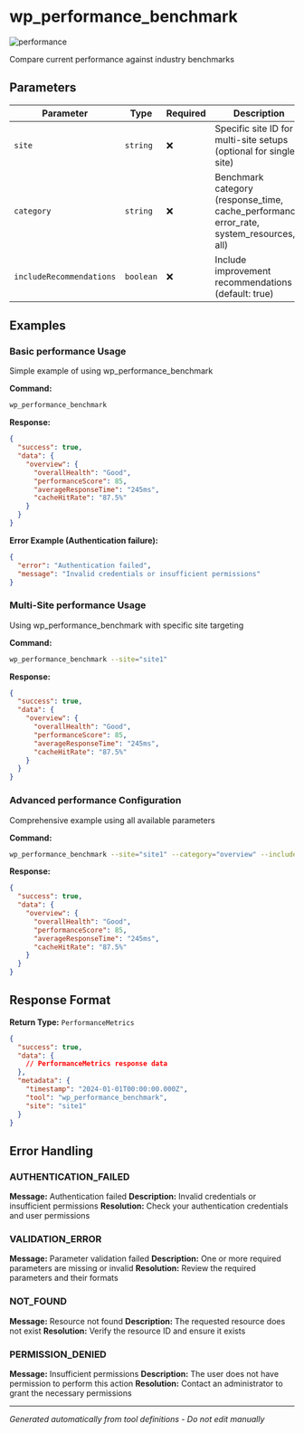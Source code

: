 # wp_performance_benchmark

![performance](https://img.shields.io/badge/category-performance-brightgreen)

Compare current performance against industry benchmarks

## Parameters

| Parameter                | Type      | Required | Description                                                                              | Default | Examples              |
| ------------------------ | --------- | -------- | ---------------------------------------------------------------------------------------- | ------- | --------------------- |
| `site`                   | `string`  | ❌       | Specific site ID for multi-site setups (optional for single site)                        | -       | `site1`, `production` |
| `category`               | `string`  | ❌       | Benchmark category (response_time, cache_performance, error_rate, system_resources, all) | `all`   | `example`             |
| `includeRecommendations` | `boolean` | ❌       | Include improvement recommendations (default: true)                                      | -       | `example`             |

## Examples

### Basic performance Usage

Simple example of using wp_performance_benchmark

**Command:**

```bash
wp_performance_benchmark
```

**Response:**

```json
{
  "success": true,
  "data": {
    "overview": {
      "overallHealth": "Good",
      "performanceScore": 85,
      "averageResponseTime": "245ms",
      "cacheHitRate": "87.5%"
    }
  }
}
```

**Error Example (Authentication failure):**

```json
{
  "error": "Authentication failed",
  "message": "Invalid credentials or insufficient permissions"
}
```

### Multi-Site performance Usage

Using wp_performance_benchmark with specific site targeting

**Command:**

```bash
wp_performance_benchmark --site="site1"
```

**Response:**

```json
{
  "success": true,
  "data": {
    "overview": {
      "overallHealth": "Good",
      "performanceScore": 85,
      "averageResponseTime": "245ms",
      "cacheHitRate": "87.5%"
    }
  }
}
```

### Advanced performance Configuration

Comprehensive example using all available parameters

**Command:**

```bash
wp_performance_benchmark --site="site1" --category="overview" --includeRecommendations="example_value"
```

**Response:**

```json
{
  "success": true,
  "data": {
    "overview": {
      "overallHealth": "Good",
      "performanceScore": 85,
      "averageResponseTime": "245ms",
      "cacheHitRate": "87.5%"
    }
  }
}
```

## Response Format

**Return Type:** `PerformanceMetrics`

```json
{
  "success": true,
  "data": {
    // PerformanceMetrics response data
  },
  "metadata": {
    "timestamp": "2024-01-01T00:00:00.000Z",
    "tool": "wp_performance_benchmark",
    "site": "site1"
  }
}
```

## Error Handling

### AUTHENTICATION_FAILED

**Message:** Authentication failed **Description:** Invalid credentials or insufficient permissions **Resolution:**
Check your authentication credentials and user permissions

### VALIDATION_ERROR

**Message:** Parameter validation failed **Description:** One or more required parameters are missing or invalid
**Resolution:** Review the required parameters and their formats

### NOT_FOUND

**Message:** Resource not found **Description:** The requested resource does not exist **Resolution:** Verify the
resource ID and ensure it exists

### PERMISSION_DENIED

**Message:** Insufficient permissions **Description:** The user does not have permission to perform this action
**Resolution:** Contact an administrator to grant the necessary permissions

---

_Generated automatically from tool definitions - Do not edit manually_
